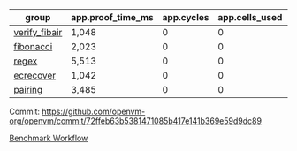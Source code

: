 | group | app.proof_time_ms | app.cycles | app.cells_used | leaf.proof_time_ms | leaf.cycles | leaf.cells_used |
| -- | -- | -- | -- | -- | -- | -- |
| [verify_fibair](https://github.com/openvm-org/openvm/blob/benchmark-results/benchmarks-pr/1882/verify_fibair-72ffeb63b5381471085b417e141b369e59d9dc89.md) | 1,048 |  0 |  0 |- | - | - |
| [fibonacci](https://github.com/openvm-org/openvm/blob/benchmark-results/benchmarks-pr/1882/fibonacci-72ffeb63b5381471085b417e141b369e59d9dc89.md) | 2,023 |  0 |  0 |- | - | - |
| [regex](https://github.com/openvm-org/openvm/blob/benchmark-results/benchmarks-pr/1882/regex-72ffeb63b5381471085b417e141b369e59d9dc89.md) | 5,513 |  0 |  0 |- | - | - |
| [ecrecover](https://github.com/openvm-org/openvm/blob/benchmark-results/benchmarks-pr/1882/ecrecover-72ffeb63b5381471085b417e141b369e59d9dc89.md) | 1,042 |  0 |  0 |- | - | - |
| [pairing](https://github.com/openvm-org/openvm/blob/benchmark-results/benchmarks-pr/1882/pairing-72ffeb63b5381471085b417e141b369e59d9dc89.md) | 3,485 |  0 |  0 |- | - | - |


Commit: https://github.com/openvm-org/openvm/commit/72ffeb63b5381471085b417e141b369e59d9dc89

[Benchmark Workflow](https://github.com/openvm-org/openvm/actions/runs/16381260851)
